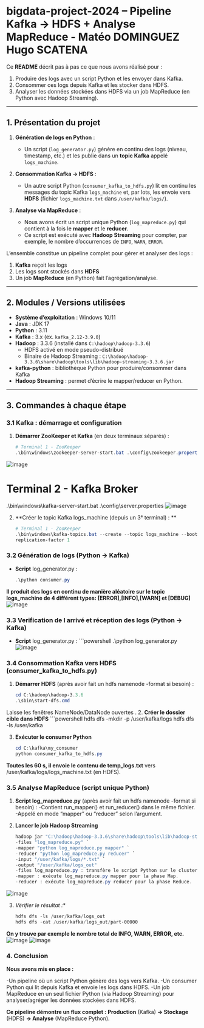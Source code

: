 # bigdata-project-2024 – Pipeline Kafka → HDFS + Analyse MapReduce - Matéo DOMINGUEZ Hugo SCATENA
Ce **README** décrit pas à pas ce que nous avons réalisé pour :

1. Produire des logs avec un script Python et les envoyer dans Kafka.  
2. Consommer ces logs depuis Kafka et les stocker dans HDFS.  
3. Analyser les données stockées dans HDFS via un job MapReduce (en Python avec Hadoop Streaming).

---

## 1. Présentation du projet

1. **Génération de logs en Python** :  
   - Un script (`log_generator.py`) génère en continu des logs (niveau, timestamp, etc.) et les publie dans un **topic Kafka** appelé `logs_machine`.

2. **Consommation Kafka → HDFS** :  
   - Un autre script Python (`consumer_kafka_to_hdfs.py`) lit en continu les messages du topic Kafka `logs_machine` et, par lots, les envoie vers **HDFS** (fichier `logs_machine.txt` dans `/user/kafka/logs/`).

3. **Analyse via MapReduce** :  
   - Nous avons écrit un script unique Python (`log_mapreduce.py`) qui contient à la fois le **mapper** et le **reducer**.  
   - Ce script est exécuté avec **Hadoop Streaming** pour compter, par exemple, le nombre d’occurrences de `INFO`, `WARN`, `ERROR`.

L’ensemble constitue un pipeline complet pour gérer et analyser des logs :  
1. **Kafka** reçoit les logs  
2. Les logs sont stockés dans **HDFS**  
3. Un job **MapReduce** (en Python) fait l’agrégation/analyse.

---

## 2. Modules / Versions utilisées

- **Système d’exploitation** : Windows 10/11  
- **Java** : JDK 17  
- **Python** : 3.11  
- **Kafka** : 3.x (ex. `kafka_2.12-3.9.0`)  
- **Hadoop** : 3.3.6 (installé dans `C:\hadoop\hadoop-3.3.6`)  
  - HDFS activé en mode pseudo-distribué  
  - Binaire de Hadoop Streaming : `C:\hadoop\hadoop-3.3.6\share\hadoop\tools\lib\hadoop-streaming-3.3.6.jar`  
- **kafka-python** : bibliothèque Python pour produire/consommer dans Kafka  
- **Hadoop Streaming** : permet d’écrire le mapper/reducer en Python.

---

## 3. Commandes à chaque étape

### 3.1 Kafka : démarrage et configuration

1. **Démarrer ZooKeeper et Kafka** (en deux terminaux séparés) :  
   ```powershell
   # Terminal 1 - ZooKeeper
   .\bin\windows\zookeeper-server-start.bat .\config\zookeeper.properties
![image](https://github.com/user-attachments/assets/d14837e0-262c-4321-a176-25a14e3eaebe)

   # Terminal 2 - Kafka Broker
   .\bin\windows\kafka-server-start.bat .\config\server.properties
![image](https://github.com/user-attachments/assets/25d5c5cd-91a8-46a9-bbfd-cf44f01c5387)


   
2. **Créer le topic Kafka logs_machine (depuis un 3ᵉ terminal) : **
   ```powershell
   # Terminal 1 - ZooKeeper
   .\bin\windows\kafka-topics.bat --create --topic logs_machine --bootstrap-server localhost:9092 --partitions 3 -- 
   replication-factor 1
   
### 3.2 Génération de logs (Python → Kafka)
   - **Script** log_generator.py :
      ```powershell
      .\python consumer.py
   **Il produit des logs en continu de manière aléatoire sur le topic logs_machine de 4 différent types: [ERROR],[INFO],[WARN] et [DEBUG]**
![image](https://github.com/user-attachments/assets/77b7b319-029c-481e-93c5-46fcf5261dad)


### 3.3 Verification de l arrivé et réception des logs (Python → Kafka)
- **Script** log_generator.py :
      ```powershell
      .\python log_generator.py
  ![image](https://github.com/user-attachments/assets/9427350e-9155-4a18-aa87-012c03b88773)

   
### 3.4 Consommation Kafka vers HDFS (consumer_kafka_to_hdfs.py)
   1. **Démarrer HDFS** (après avoir fait un hdfs namenode -format si besoin) :
       ```powershell
      cd C:\hadoop\hadoop-3.3.6
      .\sbin\start-dfs.cmd
   Laisse les fenêtres NameNode/DataNode ouvertes
   .
   2. **Créer le dossier cible dans HDFS**
       ```powershell
       hdfs dfs -mkdir -p /user/kafka/logs
       hdfs dfs -ls /user/kafka
       
   3. **Exécuter le consumer Python**
       ```powershell
      cd C:\kafka\my_consumer
      python consumer_kafka_to_hdfs.py
   **Toutes les 60 s, il envoie le contenu de temp_logs.txt** vers /user/kafka/logs/logs_machine.txt (en HDFS).

### 3.5 Analyse MapReduce (script unique Python)

   1. **Script  log_mapreduce.py** (après avoir fait un hdfs namenode -format si besoin) :
      -Contient run_mapper() et run_reducer() dans le même fichier.
      -Appelé en mode “mapper” ou “reducer” selon l’argument.
     
      
   2. **Lancer le job Hadoop Streaming**
       ```powershell
       hadoop jar "C:\hadoop\hadoop-3.3.6\share\hadoop\tools\lib\hadoop-streaming-3.3.6.jar" `
       -files "log_mapreduce.py" `
       -mapper "python log_mapreduce.py mapper" `
       -reducer "python log_mapreduce.py reducer" `
       -input "/user/kafka/logs/*.txt" `
       -output "/user/kafka/logs_out"
      -files log_mapreduce.py : transfère le script Python sur le cluster.
      -mapper : exécute log_mapreduce.py mapper pour la phase Map.
      -reducer : exécute log_mapreduce.py reducer pour la phase Reduce.
 ![image](https://github.com/user-attachments/assets/b1aa206a-923c-4f26-9d79-e910c091fc7c)
       
   3. *Vérifier le résultat :**
       ```powershell
      hdfs dfs -ls /user/kafka/logs_out
      hdfs dfs -cat /user/kafka/logs_out/part-00000
   **On y trouve par exemple le nombre total de INFO, WARN, ERROR, etc.**
   ![image](https://github.com/user-attachments/assets/9b2bfc8b-d9d7-4afd-acf4-bd1ff22b0082)
   ![image](https://github.com/user-attachments/assets/460f1a28-fac4-499c-bf89-bc4902a86e92)



### 4. Conclusion

   **Nous avons mis en place :**

   -Un pipeline où un script Python génère des logs vers Kafka.
   -Un consumer Python qui lit depuis Kafka et envoie les logs dans HDFS.
   -Un job MapReduce en un seul fichier Python (via Hadoop Streaming) pour analyser/agréger les données stockées dans HDFS.

**Ce pipeline démontre un flux complet :**
**Production** (Kafka) **→ Stockage** (HDFS) **→ Analyse** (MapReduce Python).
   



   
